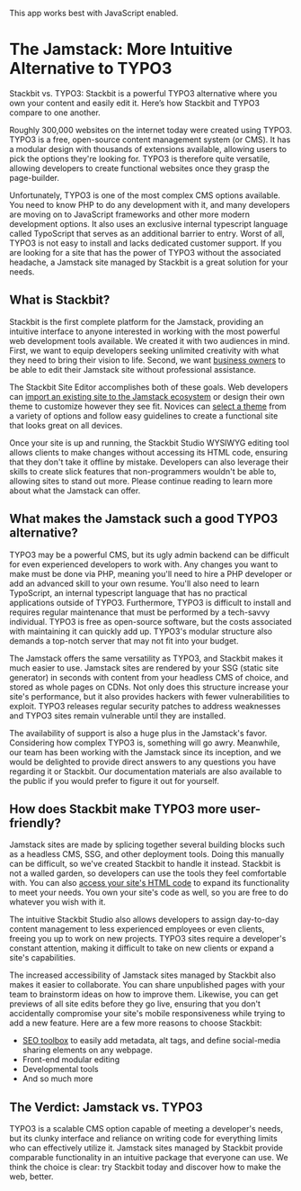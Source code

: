 This app works best with JavaScript enabled.



# The Jamstack: More Intuitive Alternative to TYPO3

Stackbit vs. TYPO3: Stackbit is a powerful TYPO3 alternative where you own your content and easily edit it. Here’s how Stackbit and TYPO3 compare to one another.

Roughly 300,000 websites on the internet today were created using TYPO3. TYPO3 is a free, open-source content management system (or CMS). It has a modular design with thousands of extensions available, allowing users to pick the options they're looking for. TYPO3 is therefore quite versatile, allowing developers to create functional websites once they grasp the page-builder.

Unfortunately, TYPO3 is one of the most complex CMS options available. You need to know PHP to do any development with it, and many developers are moving on to JavaScript frameworks and other more modern development options. It also uses an exclusive internal typescript language called TypoScript that serves as an additional barrier to entry. Worst of all, TYPO3 is not easy to install and lacks dedicated customer support. If you are looking for a site that has the power of TYPO3 without the associated headache, a Jamstack site managed by Stackbit is a great solution for your needs.

## What is Stackbit?

Stackbit is the first complete platform for the Jamstack, providing an intuitive interface to anyone interested in working with the most powerful web development tools available. We created it with two audiences in mind. First, we want to equip developers seeking unlimited creativity with what they need to bring their vision to life. Second, we want [business owners](https://www.stackbit.com/businesses) to be able to edit their Jamstack site without professional assistance.

The Stackbit Site Editor accomplishes both of these goals. Web developers can [import an existing site to the Jamstack ecosystem](https://app.stackbit.com/import) or design their own theme to customize however they see fit. Novices can [select a theme](http://jamstackthemes.dev/?utm_source=stackbit.com&utm_medium=article&utm_campaign=alternative-to-typo3) from a variety of options and follow easy guidelines to create a functional site that looks great on all devices.

Once your site is up and running, the Stackbit Studio WYSIWYG editing tool allows clients to make changes without accessing its HTML code, ensuring that they don't take it offline by mistake. Developers can also leverage their skills to create slick features that non-programmers wouldn't be able to, allowing sites to stand out more. Please continue reading to learn more about what the Jamstack can offer.

## What makes the Jamstack such a good TYPO3 alternative?

TYPO3 may be a powerful CMS, but its ugly admin backend can be difficult for even experienced developers to work with. Any changes you want to make must be done via PHP, meaning you'll need to hire a PHP developer or add an advanced skill to your own resume. You'll also need to learn TypoScript, an internal typescript language that has no practical applications outside of TYPO3. Furthermore, TYPO3 is difficult to install and requires regular maintenance that must be performed by a tech-savvy individual. TYPO3 is free as open-source software, but the costs associated with maintaining it can quickly add up. TYPO3's modular structure also demands a top-notch server that may not fit into your budget.

The Jamstack offers the same versatility as TYPO3, and Stackbit makes it much easier to use. Jamstack sites are rendered by your SSG (static site generator) in seconds with content from your headless CMS of choice, and stored as whole pages on CDNs. Not only does this structure increase your site's performance, but it also provides hackers with fewer vulnerabilities to exploit. TYPO3 releases regular security patches to address weaknesses and TYPO3 sites remain vulnerable until they are installed.

The availability of support is also a huge plus in the Jamstack's favor. Considering how complex TYPO3 is, something will go awry. Meanwhile, our team has been working with the Jamstack since its inception, and we would be delighted to provide direct answers to any questions you have regarding it or Stackbit. Our documentation materials are also available to the public if you would prefer to figure it out for yourself.

## How does Stackbit make TYPO3 more user-friendly?

Jamstack sites are made by splicing together several building blocks such as a headless CMS, SSG, and other deployment tools. Doing this manually can be difficult, so we've created Stackbit to handle it instead. Stackbit is not a walled garden, so developers can use the tools they feel comfortable with. You can also [access your site's HTML code](https://www.stackbit.com/blog/vs-code-experience-to-stackbit-editor/) to expand its functionality to meet your needs. You own your site's code as well, so you are free to do whatever you wish with it.

The intuitive Stackbit Studio also allows developers to assign day-to-day content management to less experienced employees or even clients, freeing you up to work on new projects. TYPO3 sites require a developer's constant attention, making it difficult to take on new clients or expand a site's capabilities.

The increased accessibility of Jamstack sites managed by Stackbit also makes it easier to collaborate. You can share unpublished pages with your team to brainstorm ideas on how to improve them. Likewise, you can get previews of all site edits before they go live, ensuring that you don't accidentally compromise your site's mobile responsiveness while trying to add a new feature. Here are a few more reasons to choose Stackbit:

- [SEO toolbox](https://www.stackbit.com/blog/seo-tools/) to easily add metadata, alt tags, and define social-media sharing elements on any webpage.
- Front-end modular editing
- Developmental tools
- And so much more

## The Verdict: Jamstack vs. TYPO3

TYPO3 is a scalable CMS option capable of meeting a developer's needs, but its clunky interface and reliance on writing code for everything limits who can effectively utilize it. Jamstack sites managed by Stackbit provide comparable functionality in an intuitive package that everyone can use. We think the choice is clear: try Stackbit today and discover how to make the web, better.
